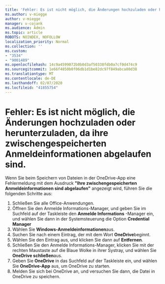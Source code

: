 ```yaml
---
title: 'Fehler: Es ist nicht möglich, die Änderungen hochzuladen oder herunterzuladen, da ihre zwischengespeicherten Anmeldeinformationen abgelaufen sind.'
ms.author: v-miegge
author: v-miegge
manager: v-cojank
ms.audience: Admin
ms.topic: article
ROBOTS: NOINDEX, NOFOLLOW
localization_priority: Normal
ms.collection: ''
ms.custom:
- "3534"
- "9001489"
ms.openlocfilehash: 14c9a4599072b0b0d3af50338fdb0a7cf0d474c9
ms.sourcegitcommit: 1e66f4850b0f06db1d1be82dc97f849abca80d38
ms.translationtype: MT
ms.contentlocale: de-DE
ms.lasthandoff: 02/07/2020
ms.locfileid: "41855754"
---
```

# <a name="error-we-cant-upload-or-download-your-changes-because-your-cached-credentials-have-expired"></a>Fehler: Es ist nicht möglich, die Änderungen hochzuladen oder herunterzuladen, da ihre zwischengespeicherten Anmeldeinformationen abgelaufen sind.

Wenn Sie beim Speichern von Dateien in der OneDrive-App eine Fehlermeldung mit dem Ausdruck **"Ihre zwischengespeicherten Anmeldeinformationen sind abgelaufen"** angezeigt wird, führen Sie die folgenden Schritte aus:

1. Schließen Sie alle Office-Anwendungen.
1. Öffnen Sie den Anmelde Informations-Manager, und geben Sie im Suchfeld auf der Taskleiste den **Anmelde Informations** -Manager ein, und wählen Sie dann in der Systemsteuerung die Option **Credential Manager**
1. Wählen Sie **Windows-Anmeldeinformationen**aus.
1. Suchen Sie nach einem Eintrag, der mit dem Wort **OneDrive**beginnt.
1. Wählen Sie den Eintrag aus, und klicken Sie dann auf **Entfernen**.
1. Schließen Sie den Anmelde Informations-Manager, klicken Sie mit der rechten Maustaste auf die Blaue Wolke in ihrer Systray, und wählen Sie **OneDrive schließen**aus.
1. Geben Sie **OneDrive** in das Suchfeld auf der Taskleiste ein, und wählen Sie **OneDrive-App** aus, um OneDrive zu starten.
1. Melden Sie sich bei OneDrive an, und versuchen Sie dann, die Datei in OneDrive zu speichern.
